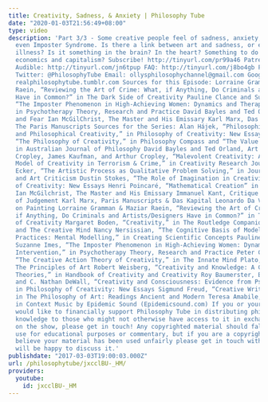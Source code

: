 ```yaml
---
title: Creativity, Sadness, & Anxiety | Philosophy Tube
date: "2020-01-03T21:56:49+08:00"
type: video
description: 'Part 3/3 - Some creative people feel of sadness, anxiety, depression,
  even Imposter Syndrome. Is there a link between art and sadness, or even mental
  illness? Is it something in the brain? In the heart? Something to do with Marxist
  economics and capitalism? Subscribe! http://tinyurl.com/pr99a46 Patreon: http://www.patreon.com/PhilosophyTube
  Audible: http://tinyurl.com/jn6tpup FAQ: http://tinyurl.com/j8bo4gb Facebook: http://tinyurl.com/jgjek5w
  Twitter: @PhilosophyTube Email: ollysphilosophychannel@gmail.com Google+: google.com/+thephilosophytube
  realphilosophytube.tumblr.com Sources for this Episode: Lorraine Gramman & Maziar
  Raein, “Reviewing the Art of Crime: What, if Anything, Do Criminals and Artists/Designers
  Have in Common?” in The Dark Side of Creativity Pauline Clance and Suzanne Imes,
  “The Imposter Phenomenon in High-Achieving Women: Dynamics and Therapeutic Intervention,”
  in Psychotherapy Theory, Research and Practice David Bayles and Ted Orland, Art
  and Fear Ian McGilChrist, The Master and His Emissary Karl Marx, Das Kapital and
  The Paris Manuscripts Sources for the Series: Alan Hájek, “Philosophical Heuristics
  and Philosophical Creativity,” in Philosophy of Creativity: New Essays Berys Gaut,
  “The Philosophy of Creativity,” in Philosophy Compass and “The Value of Imaginativeness,”
  in Australian Journal of Philosophy David Bayles and Ted Orland, Art and Fear David
  Cropley, James Kaufman, and Arthur Cropley, “Malevolent Creativity: A Functional
  Model of Creativity in Terrorism & Crime,” in Creativity Research Journal David
  Ecker, “The Artistic Process as Qualitative Problem Solving,” in Journal of Aesthetics
  and Art Criticism Dustin Stokes, “The Role of Imagination in Creativity,” in Philosophy
  of Creativity: New Essays Henri Poincaré, “Mathematical Creation” in Creativity
  Ian McGilchrist, The Master and His Emissary Immanuel Kant, Critique of the Power
  of Judgement Karl Marx, Paris Manuscripts & Das Kapital Leonardo Da Vinci, Treatise
  on Painting Lorraine Gramman & Maziar Raein, “Reviewing the Art of Crime: What,
  if Anything, Do Criminals and Artists/Designers Have in Common?” in The Dark Side
  of Creativity Margaret Boden, “Creativity,” in The Routledge Companion to Aesthetics
  and The Creative Mind Nancy Nersissian, “The Cognitive Basis of Model-Based Reasoning
  Practices: Mental Modelling,” in Creating Scientific Concepts Pauline Clance and
  Suzanne Imes, “The Imposter Phenomenon in High-Achieving Women: Dynamics and Therapeutic
  Intervention,” in Psychotherapy Theory, Research and Practice Peter Carruthers,
  “The Creative Action Theory of Creativity,” in The Innate Mind Plato, Ion R.G. Collingwood,
  The Principles of Art Robert Weisberg, “Creativity and Knowledge: A Challenge to
  Theories,” in Handbook of Creativity and Creativity Roy Baumerster, Brandon Scheneichel,
  and C. Nathan DeWall, “Creativity and Consciousness: Evidence from Psychology Experiments,”
  in Philosophy of Creativity: New Essays Sigmund Freud, “Creative Writers and Day-Dreaming,”
  in The Philosophy of Art: Readings Ancient and Modern Teresa Amabile, Creativity
  in Context Music by Epidemic Sound (Epidemicsound.com) If you or your organisation
  would like to financially support Philosophy Tube in distributing philosophical
  knowledge to those who might not otherwise have access to it in exchange for credits
  on the show, please get in touch! Any copyrighted material should fall under fair
  use for educational purposes or commentary, but if you are a copyright holder and
  believe your material has been used unfairly please get in touch with us and we
  will be happy to discuss it.'
publishdate: "2017-03-03T19:00:03.000Z"
url: /philosophytube/jxcclBU-_HM/
providers:
  youtube:
    id: jxcclBU-_HM
---
```


